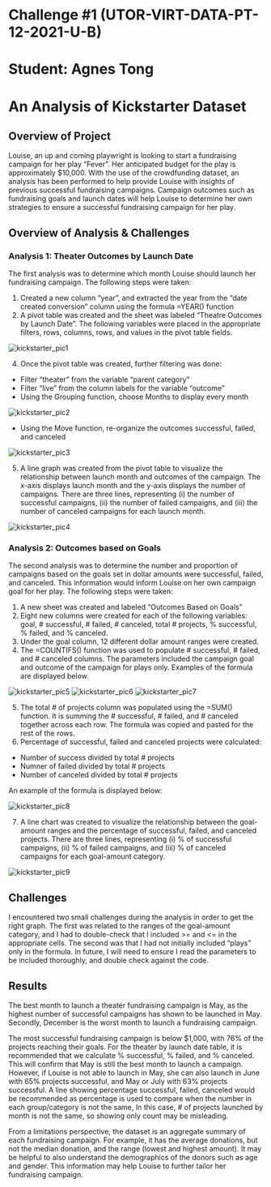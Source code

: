 # Challenge #1 (UTOR-VIRT-DATA-PT-12-2021-U-B)
# Student: Agnes Tong

# An Analysis of Kickstarter Dataset 

## Overview of Project 

Louise, an up and coming playwright is looking to start a fundraising campaign for her play “Fever”. Her anticipated budget for the play is approximately $10,000. With the use of the crowdfunding dataset, an analysis has been performed to help provide Louise with insights of previous successful fundraising campaigns. Campaign outcomes such as fundraising goals and launch dates will help Louise to determine her own strategies to ensure a successful fundraising campaign for her play. 

## Overview of Analysis & Challenges

### Analysis 1: Theater Outcomes by Launch Date

The first analysis was to determine which month Louise should launch her fundraising campaign. The following steps were taken: 
1.	Created a new column “year”, and extracted the year from the “date created conversion” column using the formula =YEAR() function
2.	A pivot table was created and the sheet was labeled “Theatre Outcomes by Launch Date”. The following variables were placed in the appropriate filters, rows, columns, rows, and values in the pivot table fields. 

![kickstarter_pic1](https://user-images.githubusercontent.com/96399622/147886473-637815d9-c278-4b2b-9d9a-71f6f8c1c60a.png)

4.	Once the pivot table was created, further filtering was done: 
-	Filter “theater” from the variable “parent category”
-	Filter “live” from the column labels for the variable “outcome” 
-	Using the Grouping function, choose Months to display every month

![kickstarter_pic2](https://user-images.githubusercontent.com/96399622/147886499-be4b14a3-84de-4beb-abbb-cecd101c4083.png)

-	Using the Move function, re-organize the outcomes successful, failed, and canceled 

![kickstarter_pic3](https://user-images.githubusercontent.com/96399622/147886524-b365a6f2-52e1-4d9f-8e41-21ff63f6c924.png)

5.	A line graph was created from the pivot table to visualize the relationship between launch month and outcomes of the campaign. The x-axis displays launch month and the y-axis displays the number of campaigns. There are three lines, representing (i) the number of successful campaigns, (ii) the number of failed campaigns, and (iii) the number of canceled campaigns for each launch month. 

![kickstarter_pic4](https://user-images.githubusercontent.com/96399622/147886535-cabcc362-ee29-4fcc-bd3e-24fba2703df0.png)

### Analysis 2: Outcomes based on Goals 

The second analysis was to determine the number and proportion of campaigns based on the goals set in dollar amounts were successful, failed, and canceled. This information would inform Louise on her own campaign goal for her play. The following steps were taken: 
1.	A new sheet was created and labeled “Outcomes Based on Goals”
2.	Eight new columns were created for each of the following variables: goal, # successful, # failed, # canceled, total # projects, % successful, % failed, and % canceled. 
3.	Under the goal column, 12 different dollar amount ranges were created. 
4.	The =COUNTIFS() function was used to populate # successful, # failed, and # canceled columns. The parameters included the campaign goal and outcome of the campaign for plays only. Examples of the formula are displayed below.

![kickstarter_pic5](https://user-images.githubusercontent.com/96399622/147886601-3f701f65-293e-4db8-858b-af376ed0ea2a.png)
![kickstarter_pic6](https://user-images.githubusercontent.com/96399622/147886607-37305750-adee-4a05-b889-014107902229.png)
![kickstarter_pic7](https://user-images.githubusercontent.com/96399622/147886610-651b3934-937f-4e41-a8cb-2d90572d055a.png)

5.	The total # of projects column was populated using the =SUM() function. It is summing the # successful, # failed, and # canceled together across each row. The formula was copied and pasted for the rest of the rows. 
6.	Percentage of successful, failed and canceled projects were calculated: 
-	Number of success divided by total # projects 
- Numner of failed divided by total # projects 
- Number of canceled divided by total # projects 

An example of the formula is displayed below: 

![kickstarter_pic8](https://user-images.githubusercontent.com/96399622/147886628-7b781837-18a9-471d-9720-f88659a348f0.png)

7.	A line chart was created to visualize the relationship between the goal-amount ranges and the percentage of successful, failed, and canceled projects. There are three lines, representing (i) % of successful campaigns, (ii) % of failed campaigns, and (iii) % of canceled campaigns for each goal-amount category. 

![kickstarter_pic9](https://user-images.githubusercontent.com/96399622/147886636-7c57e06d-bb56-4261-b099-13561b6b66a1.png)


## Challenges
I encountered two small challenges during the analysis in order to get the right graph. The first was related to the ranges of the goal-amount category, and I had to double-check that I included >= and <= in the appropriate cells. The second was that I had not initially included “plays” only in the formula. In future, I will need to ensure I read the parameters to be included thoroughly, and double check against the code. 


## Results
The best month to launch a theater fundraising campaign is May, as the highest number of successful campaigns has shown to be launched in May. Secondly, December is the worst month to launch a fundraising campaign. 

The most successful fundraising campaign is below $1,000, with 76% of the projects reaching their goals. 
For the theater by launch date table, it is recommended that we calculate % successful, % failed, and % canceled. This will confirm that May is still the best month to launch a campaign. However, if Louise is not able to launch in May, she can also launch in June with 65% projects successful, and May or July with 63% projects successful. A line showing percentage successful, failed, canceled would be recommended as percentage is used to compare when the number in each group/category is not the same, In this case, # of projects launched by month is not the same, so showing only count may be misleading. 

From a limitations perspective, the dataset is an aggregate summary of each fundraising campaign. For example, it has the average donations, but not the median donation, and the range (lowest and highest amount). It may be helpful to also understand the demographics of the donors such as age and gender. This information may help Louise to further tailor her fundraising campaign.

